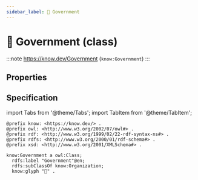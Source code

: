 ```yaml
---
sidebar_label: 🎩 Government
---
```


# 🎩 Government (class)

:::note
https://know.dev/Government
(`know:Government`)
:::

## Properties

## Specification

import Tabs from '@theme/Tabs';
import TabItem from '@theme/TabItem';

<Tabs>
<TabItem value="turtle" label="Turtle">

```turtle
@prefix know: <https://know.dev/> .
@prefix owl: <http://www.w3.org/2002/07/owl#> .
@prefix rdf: <http://www.w3.org/1999/02/22-rdf-syntax-ns#> .
@prefix rdfs: <http://www.w3.org/2000/01/rdf-schema#> .
@prefix xsd: <http://www.w3.org/2001/XMLSchema#> .

know:Government a owl:Class;
  rdfs:label "Government"@en;
  rdfs:subClassOf know:Organization;
  know:glyph "🎩" .

```

</TabItem>
</Tabs>

[`Government`]: /Government
